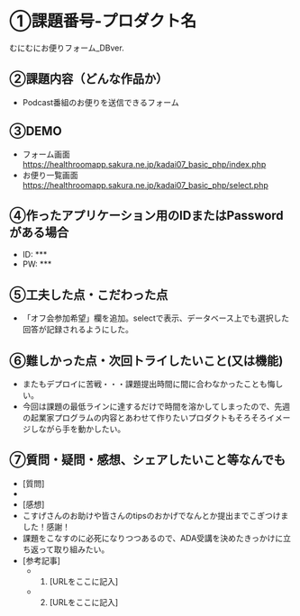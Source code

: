# ①課題番号-プロダクト名

むにむにお便りフォーム_DBver.

## ②課題内容（どんな作品か）

- Podcast番組のお便りを送信できるフォーム

## ③DEMO
- フォーム画面
https://healthroomapp.sakura.ne.jp/kadai07_basic_php/index.php
- お便り一覧画面
https://healthroomapp.sakura.ne.jp/kadai07_basic_php/select.php

## ④作ったアプリケーション用のIDまたはPasswordがある場合

- ID: ***
- PW: ***

## ⑤工夫した点・こだわった点

- 「オフ会参加希望」欄を追加。selectで表示、データベース上でも選択した回答が記録されるようにした。

## ⑥難しかった点・次回トライしたいこと(又は機能)

- またもデプロイに苦戦・・・課題提出時間に間に合わなかったことも悔しい。
- 今回は課題の最低ラインに達するだけで時間を溶かしてしまったので、先週の起業家プログラムの内容とあわせて作りたいプロダクトもそろそろイメージしながら手を動かしたい。

## ⑦質問・疑問・感想、シェアしたいこと等なんでも

- [質問]
- 
- [感想]
- こすげさんのお助けや皆さんのtipsのおかげでなんとか提出までこぎつけました！感謝！
- 課題をこなすのに必死になりつつあるので、ADA受講を決めたきっかけに立ち返って取り組みたい。
- [参考記事]
  - 1. [URLをここに記入]
  - 2. [URLをここに記入]
